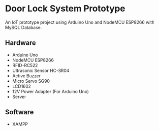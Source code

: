 # Door Lock System Prototype

An IoT prototype project using Arduino Uno and NodeMCU ESP8266 with MySQL Database.

## Hardware
* Arduino Uno
* NodeMCU ESP8266
* RFID-RC522
* Ultrasonic Sensor HC-SR04
* Active Buzzer
* Micro Servo SG90
* LCD1602
* 12V Power Adapter (For Arduino Uno)
* Server

## Software
* XAMPP
